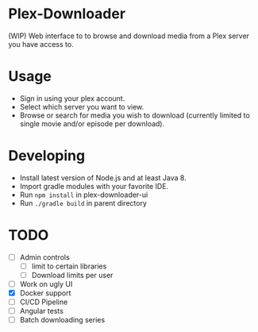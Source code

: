 # Plex-Downloader
(WIP) Web interface to to browse and download media from a Plex server you have access to.

# Usage
- Sign in using your plex account.
- Select which server you want to view.
- Browse or search for media you wish to download (currently limited to single movie and/or episode per download).

# Developing
- Install latest version of Node.js and at least Java 8.
- Import gradle modules with your favorite IDE.
- Run `npm install` in plex-downloader-ui
- Run `./gradle build` in parent directory

# TODO
- [ ] Admin controls 
  * [ ] limit to certain libraries
  * [ ] Download limits per user
- [ ] Work on ugly UI
- [x] Docker support
- [ ] CI/CD Pipeline
- [ ] Angular tests
- [ ] Batch downloading series